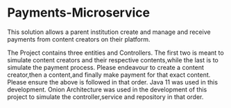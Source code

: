 # Payments-Microservice
This solution allows a parent institution create and manage and receive payments from content creators on their platform.

The Project contains three entities and Controllers.
The first two is meant to simulate content creators and their respective contents,while the last is to simulate the payment process.
Please endeavour to create a content creator,then a content,and finally make payment for that exact content.
Please ensure the above is followed in that order.
Java 11 was used in this development.
Onion Architecture was used in the development of this project to simulate the controller,service and repository in that order.

